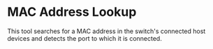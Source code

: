 # MAC Address Lookup

This tool searches for a MAC address in the switch's connected host devices and detects the port to which it is connected.
